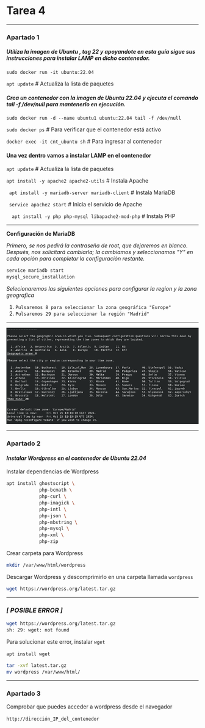 # Tarea 4

---
### **Apartado 1**
#### ***Utiliza la imagen de Ubuntu , tag 22 y apoyandote en esta guía sigue sus instrucciones para instalar LAMP en dicho contenedor.***

`sudo docker run -it ubuntu:22.04`

`apt update` # Actualiza la lista de paquetes


#### ***Crea un contenedor con la imagen de Ubuntu 22.04 y ejecuta el comando tail -f /dev/null para mantenerlo en ejecución.***

`sudo docker run -d --name ubuntu1 ubuntu:22.04 tail -f /dev/null` 

`sudo docker ps` # Para verificar que el contenedor está activo

`docker exec -it cnt_ubuntu sh` # Para ingresar al contenedor

#### Una vez dentro vamos a instalar LAMP en el contenedor

`apt update` # Actualiza la lista de paquetes

`apt install -y apache2 apache2-utils` # Instala Apache

` apt install -y mariadb-server mariadb-client` # Instala MariaDB


` service apache2 start` # Inicia el servicio de Apache


`  apt install -y php php-mysql libapache2-mod-php` # Instala PHP

---
**Configuración de MariaDB**

*Primero, se nos pedirá la contraseña de root, que dejaremos en blanco. Después, nos solicitará cambiarla; la cambiamos y seleccionamos "Y" en cada opción para completar la configuración restante.*

``` bash
service mariadb start
mysql_secure_installation
 ```

*Selecionaremos las siguientes opciones para configurar la region y la zona geografica*

1. `Pulsaremos 8 para seleccionar la zona geográfica "Europe"`
2. `Pulsaremos 29 para seleccionar la región "Madrid"`

---
![MariaDB](IMG/MariaDB.png)

---
### **Apartado 2**

#### ***Instalar Wordpress en el contenedor de Ubuntu 22.04***

Instalar dependencias de Wordpress
``` bash
apt install ghostscript \
            php-bcmath \
            php-curl \
            php-imagick \
            php-intl \
            php-json \
            php-mbstring \
            php-mysql \
            php-xml \
            php-zip
```

Crear carpeta para Wordpress
``` bash
mkdir /var/www/html/wordpress
```

Descargar Wordpress y descomprimirlo en una carpeta llamada `wordpress`
``` bash
wget https://wordpress.org/latest.tar.gz
```
---
### ***[ POSIBLE ERROR ]***
``` bash
wget https://wordpress.org/latest.tar.gz
sh: 29: wget: not found
```
Para solucionar este error, instalar `wget`

`apt install wget`

``` bash
tar -xvf latest.tar.gz
mv wordpress /var/www/html/
```
---
### **Apartado 3**

Comprobar que puedes acceder a wordpress desde el navegador

`http://dirección_IP_del_contenedor`







